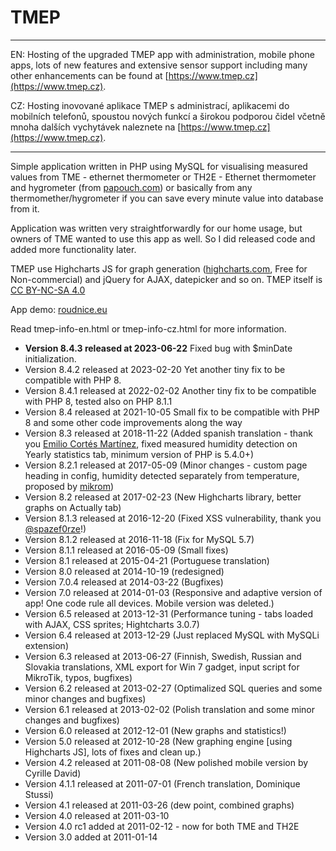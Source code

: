 TMEP
====

----

EN: Hosting of the upgraded TMEP app with administration, mobile phone apps, lots of new features and extensive sensor support including many other enhancements can be found at [https://www.tmep.cz](https://www.tmep.cz). 

CZ: Hosting inovované aplikace TMEP s administrací, aplikacemi do mobilních telefonů, spoustou nových funkcí a širokou podporou čidel včetně mnoha dalších vychytávek naleznete na [https://www.tmep.cz](https://www.tmep.cz).

----

Simple application written in PHP using MySQL for visualising measured values from TME - ethernet thermometer or TH2E - Ethernet thermometer and hygrometer (from [papouch.com](http://www.papouch.com)) or basically from any thermomether/hygrometer if you can save every minute value into database from it.

Application was written very straightforwardly for our home usage, but owners of TME wanted to use this app as well. So I did released code and added more functionality later.

TMEP use Highcharts JS for graph generation ([highcharts.com](http://www.highcharts.com), Free for Non-commercial) and jQuery for AJAX, datepicker and so on. TMEP itself is [CC BY-NC-SA 4.0](http://creativecommons.org/licenses/by-nc-sa/4.0/)

App demo: [roudnice.eu](http://www.roudnice.eu)

Read tmep-info-en.html or tmep-info-cz.html for more information.

  * **Version 8.4.3 released at 2023-06-22** Fixed bug with $minDate initialization.
  * Version 8.4.2 released at 2023-02-20 Yet another tiny fix to be compatible with PHP 8.
  * Version 8.4.1 released at 2022-02-02 Another tiny fix to be compatible with PHP 8, tested also on PHP 8.1.1
  * Version 8.4 released at 2021-10-05 Small fix to be compatible with PHP 8 and some other code improvements along the way
  * Version 8.3 released at 2018-11-22 (Added spanish translation - thank you [Emilio Cortés Martínez](emicor@me.com), fixed measured humidity detection on Yearly statistics tab, minimum version of PHP is 5.4.0+)
  * Version 8.2.1 released at 2017-05-09 (Minor changes - custom page heading in config, humidity detected separately from temperature, proposed by [mikrom](http://www.mikrom.cz))
  * Version 8.2 released at 2017-02-23 (New Highcharts library, better graphs on Actually tab)
  * Version 8.1.3 released at 2016-12-20 (Fixed XSS vulnerability, thank you [@spazef0rze](https://www.michalspacek.cz)!)
  * Version 8.1.2 released at 2016-11-18 (Fix for MySQL 5.7)
  * Version 8.1.1 released at 2016-05-09 (Small fixes)
  * Version 8.1 released at 2015-04-21 (Portuguese translation)
  * Version 8.0 released at 2014-10-19 (redesigned)
  * Version 7.0.4 released at 2014-03-22 (Bugfixes)
  * Version 7.0 released at 2014-01-03 (Responsive and adaptive version of app! One code rule all devices. Mobile version was deleted.)
  * Version 6.5 released at 2013-12-31 (Performance tuning - tabs loaded with AJAX, CSS sprites; Hightcharts 3.0.7)
  * Version 6.4 released at 2013-12-29 (Just replaced MySQL with MySQLi extension)
  * Version 6.3 released at 2013-06-27 (Finnish, Swedish, Russian and Slovakia translations, XML export for Win 7 gadget, input script for MikroTik, typos, bugfixes)
  * Version 6.2 released at 2013-02-27 (Optimalized SQL queries and some minor changes and bugfixes)
  * Version 6.1 released at 2013-02-02 (Polish translation and some minor changes and bugfixes)
  * Version 6.0 released at 2012-12-01 (New graphs and statistics!)
  * Version 5.0 released at 2012-10-28 (New graphing engine [using Highcharts JS], lots of fixes and clean up.)
  * Version 4.2 released at 2011-08-08 (New polished mobile version by Cyrille David)
  * Version 4.1.1 released at 2011-07-01 (French translation, Dominique Stussi)
  * Version 4.1 released at 2011-03-26 (dew point, combined graphs)
  * Version 4.0 released at 2011-03-10
  * Version 4.0 rc1 added at 2011-02-12 - now for both TME and TH2E
  * Version 3.0 added at 2011-01-14
